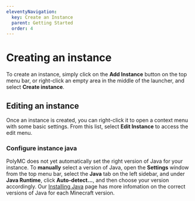 ```yaml
---
eleventyNavigation:
  key: Create an Instance
  parent: Getting Started
  order: 4
---
```


# Creating an instance

To create an instance, simply click on the **Add Instance** button on the top menu bar, or right-click an empty area in the middle of the launcher, and select **Create instance**.

## Editing an instance

Once an instance is created, you can right-click it to open a context menu with some basic settings. From this list, select **Edit Instance** to access the edit menu.

### Configure instance java

PolyMC does not yet automatically set the right version of Java for your instance. To **manually** select a version of Java, open the **Settings** window from the top menu bar, select the **Java** tab on the left sidebar, and under **Java Runtime**, click **Auto-detect...**, and then choose your version accordingly. Our [Installing Java](../installing-java) page has more infomation on the correct versions of Java for each Minecraft version.
